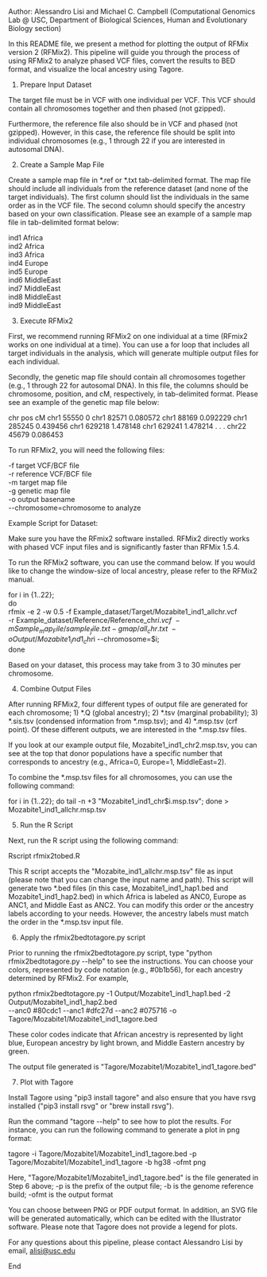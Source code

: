 

Author: Alessandro Lisi and Michael C. Campbell
(Computational Genomics Lab @ USC, Department of Biological Sciences, Human and Evolutionary Biology section)

In this README file, we present a method for plotting the output of RFMix version 2 (RFMix2). This pipeline will guide you through the process of using RFMix2 to analyze phased VCF files, convert the results to BED format, and visualize the local ancestry using Tagore.

1. Prepare Input Dataset

The target file must be in VCF with one individual per VCF. This VCF should contain all chromosomes together and then phased (not gzipped). 

Furthermore, the reference file also should be in VCF and phased (not gzipped). However, in this case, the reference file should be split into individual chromosomes (e.g., 1 through 22 if you are interested in autosomal DNA).


2. Create a Sample Map File

Create a sample map file in *.ref or *.txt tab-delimited format. The map file should include all individuals from the reference dataset (and none of the target individuals). The first column should list the individuals in the same order as in the VCF file. The second column should specify the ancestry based on your own classification. Please see an example of a sample map file in tab-delimited format below:

ind1	Africa \
ind2	Africa \
ind3	Africa \
ind4	Europe \
ind5	Europe \
ind6	MiddleEast \
ind7	MiddleEast \
ind8	MiddleEast \
ind9	MiddleEast 


3. Execute RFMix2

First, we recommend running RFMix2 on one individual at a time (RFmix2 works on one individual at a time). You can use a for loop that includes all target individuals in the analysis, which will generate multiple output files for each individual.

Secondly, the genetic map file should contain all chromosomes together (e.g., 1 through 22 for autosomal DNA). In this file, the columns should be chromosome, position, and cM, respectively, in tab-delimited format. Please see an example of the genetic map file below:

chr	pos	cM 
chr1	55550	0 
chr1	82571	0.080572 
chr1	88169	0.092229 
chr1	285245	0.439456 
chr1	629218	1.478148
chr1	629241	1.478214
. 
. 
. 
chr22	45679	0.086453

To run RFMix2, you will need the following files:

-f target VCF/BCF file\
-r reference VCF/BCF file\
-m target map file\
-g genetic map file\
-o output basename\
--chromosome=chromosome to analyze
	
Example Script for Dataset:

Make sure you have the RFmix2 software installed. RFMix2 directly works with phased VCF input files and is significantly faster than RFMix 1.5.4.

To run the RFMix2 software, you can use the command below. If you would like to change the window-size of local ancestry, please refer to the RFMix2 manual.

for i in {1..22}; \
do \
rfmix -e 2 -w 0.5 -f Example_dataset/Target/Mozabite1_ind1_allchr.vcf \
-r Example_dataset/Reference/Reference_chr$i.vcf \
-m Sample_map_File/sample_file.txt -g map/all_chr.txt\
-o Output/Mozabite1_ind1_chr$i --chromosome=$i; \
done

Based on your dataset, this process may take from 3 to 30 minutes per chromosome.


4. Combine Output Files

After running RFMix2, four different types of output file are generated for each chromosome; 1) *.Q (global ancestry); 2) *.tsv (marginal probability); 3) *.sis.tsv (condensed information from *.msp.tsv); and 4) *.msp.tsv (crf point). Of these different outputs, we are interested in the *.msp.tsv files. 

If you look at our example output file, Mozabite1_ind1_chr2.msp.tsv, you can see at the top that donor populations have a specific number that corresponds to ancestry (e.g., Africa=0, Europe=1, MiddleEast=2).

To combine the *.msp.tsv files for all chromosomes, you can use the following command:

for i in {1..22}; do tail -n +3 "Mozabite1_ind1_chr$i.msp.tsv"; done > Mozabite1_ind1_allchr.msp.tsv


5. Run the R Script

Next, run the R script using the following command:

Rscript rfmix2tobed.R

This R script accepts the "Mozabite_ind1_allchr.msp.tsv" file as input (please note that you can change the input name and path). This script will generate two *.bed files (in this case, Mozabite1_ind1_hap1.bed and Mozabite1_ind1_hap2.bed) in which Africa is labeled as ANC0, Europe as ANC1, and Middle East as ANC2. You can modify this order or the ancestry labels according to your needs. However, the ancestry labels must match the order in the *.msp.tsv input file.


6. Apply the rfmix2bedtotagore.py script

Prior to running the rfmix2bedtotagore.py script, type "python rfmix2bedtotagore.py --help" to see the instructions. You can choose your colors, represented by code notation (e.g., #0b1b56), for each ancestry determined by RFMix2. For example,

python rfmix2bedtotagore.py -1 Output/Mozabite1_ind1_hap1.bed -2 Output/Mozabite1_ind1_hap2.bed \
--anc0 #80cdc1 --anc1 #dfc27d --anc2 #075716 -o Tagore/Mozabite1/Mozabite1_ind1_tagore.bed

These color codes indicate that African ancestry is represented by light blue, European ancestry by light brown, and Middle Eastern ancestry by green.

The output file generated is "Tagore/Mozabite1/Mozabite1_ind1_tagore.bed"


7. Plot with Tagore

Install Tagore using "pip3 install tagore" and also ensure that you have rsvg installed ("pip3 install rsvg" or "brew install rsvg").

Run the command "tagore --help" to see how to plot the results. For instance, you can run the following command to generate a plot in png format:

tagore -i Tagore/Mozabite1/Mozabite1_ind1_tagore.bed -p Tagore/Mozabite1/Mozabite1_ind1_tagore -b hg38 -ofmt png

Here, "Tagore/Mozabite1/Mozabite1_ind1_tagore.bed" is the file generated in Step 6 above; -p is the prefix of the output file; -b is the genome reference build; -ofmt is the output format

You can choose between PNG or PDF output format. In addition, an SVG file will be generated automatically, which can be edited with the Illustrator software. Please note that Tagore does not provide a legend for plots.

For any questions about this pipeline, please contact Alessandro Lisi by email, alisi@usc.edu

End






